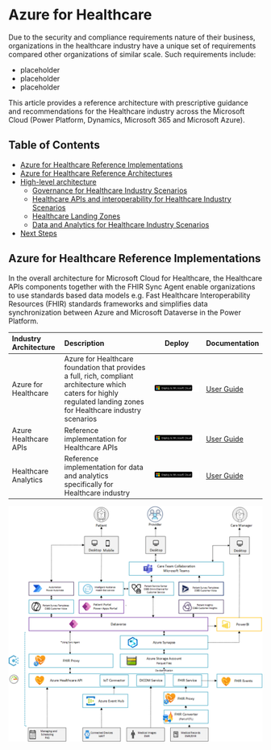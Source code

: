 # Azure for Healthcare

Due to the security and compliance requirements nature of their business, organizations in the healthcare industry have a unique set of requirements compared other organizations of similar scale. Such requirements include:

* placeholder
* placeholder
* placeholder

This article provides a reference architecture with prescriptive guidance and recommendations for the Healthcare industry across the Microsoft Cloud (Power Platform, Dynamics, Microsoft 365 and Microsoft Azure).

## Table of Contents

* [Azure for Healthcare Reference Implementations](#azure-for-telecommunications-reference-implementation)
* [Azure for Healthcare Reference Architectures](#azure-for-telecommunications-reference-architecture)
* [High-level architecture](#high-level-architecture)
  * [Governance for Healthcare Industry Scenarios](#letter-a)
  * [Healthcare APIs and interoperability for Healthcare Industry Scenarios](#letter-b)
  * [Healthcare Landing Zones](#letter-c)
  * [Data and Analytics for Healthcare Industry Scenarios](#letter-d)
* [Next Steps](#next-steps)

## Azure for Healthcare Reference Implementations

In the overall architecture for Microsoft Cloud for Healthcare, the Healthcare APIs components together with the FHIR Sync Agent enable organizations to use standards based data models e.g. Fast Healthcare Interoperability Resources (FHIR) standards frameworks and simplifies data synchronization between Azure and Microsoft Dataverse in the Power Platform.

| Industry Architecture | Description | Deploy | Documentation
|:----------------------|:------------|--------|--------------|
| Azure for Healthcare | Azure for Healthcare foundation that provides a full, rich, compliant architecture which caters for highly regulated landing zones for Healthcare industry scenarios |[![Deploy To Microsoft Cloud](../docs/deploytomicrosoftcloud.svg)](https://aka.ms/afhRI) | [User Guide](./referenceImplementation/readme.md)
| Azure Healthcare APIs | Reference implementation for Healthcare APIs |[![Deploy To Microsoft Cloud](../docs/deploytomicrosoftcloud.svg)](https://aka.ms/afoScaleOut) | [User Guide](./referenceImplementation/readme.md)
| Healthcare Analytics | Reference implementation for data and analytics specifically for Healthcare industry |[![Deploy To Microsoft Cloud](../docs/deploytomicrosoftcloud.svg)](https://aka.ms/afoScaleOut) | [User Guide](./referenceImplementation/readme.md)

![Healthcare Industry Reference Architecture](./docs/mc4h-reference-architecture.png)
